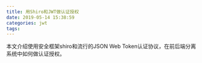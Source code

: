 ```yaml
---
title: 用Shiro和JWT做认证授权
date: 2019-05-14 15:38:59
categories: jwt
tags:
---
```


本文介绍使用安全框架shiro和流行的JSON Web Token认证协议，在前后端分离系统中如何做认证授权。



